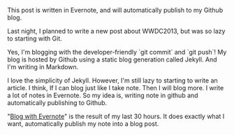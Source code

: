 This post is written in Evernote, and will automatically publish to my Github blog.

  
Last night, I planned to write a new post about WWDC2013, but was so lazy to starting with Git.

Yes, I'm blogging with the developer-friendly \`git commit\` and \`git push\`! My blog is hosted by Github using a static blog generation called Jekyll. And I'm writing in Markdown.

  
I love the simplicity of Jekyll. However, I'm still lazy to starting to write an article. I think, If I can blog just like I take note. Then I will blog more. I write a lot of notes in Evernote. So my idea is, writing note in github and automatically publishing to Github.

  
"[Blog with Evernote][0]" is the result of my last 30 hours. It does exactly what I want, automatically publish my note into a blog post.

  
  


[0]: http://blogwithevernote.herokuapp.com